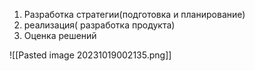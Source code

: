 1. Разработка стратегии(подготовка и планирование)
2. реализация( разработка продукта)
3. Оценка решений

![[Pasted image 20231019002135.png]]